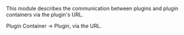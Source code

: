This module describes the communication between plugins and plugin containers via the plugin's URL.

Plugin Container -> Plugin, via the URL.